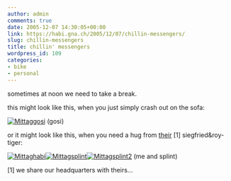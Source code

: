 ```yaml
---
author: admin
comments: true
date: 2005-12-07 14:30:05+00:00
link: https://habi.gna.ch/2005/12/07/chillin-messengers/
slug: chillin-messengers
title: chillin' messengers
wordpress_id: 109
categories:
- bike
- personal
---
```



sometimes at noon we need to take a break.
  
this might look like this, when you just simply crash out on the sofa:
  
[![Mittaggosi](https://habi.gna.ch/blog/images/mittaggosi-tm.jpg)](https://habi.gna.ch/blog/images/mittaggosi.jpg) (gosi)



or it might look like this, when you need a hug from [their](http://www.fluegzueg.ch/index.php) [1] siegfried&roy-tiger:



[![Mittaghabi](https://habi.gna.ch/blog/images/mittaghabi-tm.jpg)](https://habi.gna.ch/blog/images/mittaghabi.jpg)[![Mittagsplint](https://habi.gna.ch/blog/images/mittagsplint-tm.jpg)](https://habi.gna.ch/blog/images/mittagsplint.jpg)[![Mittagsplint2](https://habi.gna.ch/blog/images/mittagsplint2-tm.jpg)](https://habi.gna.ch/blog/images/mittagsplint2.jpg) (me and splint)



[1] we share our headquarters with theirs...

